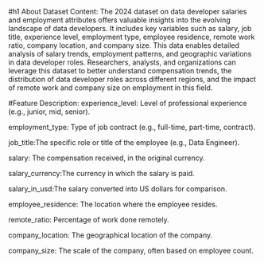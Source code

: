 #h1 About Dataset
Content:
The 2024 dataset on data developer salaries and employment attributes offers valuable insights into the evolving landscape of data developers. It includes key variables such as salary, job title, experience level, employment type, employee residence, remote work ratio, company location, and company size. This data enables detailed analysis of salary trends, employment patterns, and geographic variations in data developer roles. Researchers, analysts, and organizations can leverage this dataset to better understand compensation trends, the distribution of data developer roles across different regions, and the impact of remote work and company size on employment in this field.

#Feature Description:
experience_level: Level of professional experience (e.g., junior, mid, senior).

employment_type: Type of job contract (e.g., full-time, part-time, contract).

job_title:The specific role or title of the employee (e.g., Data Engineer).

salary: The compensation received, in the original currency.

salary_currency:The currency in which the salary is paid.

salary_in_usd:The salary converted into US dollars for comparison.

employee_residence: The location where the employee resides.

remote_ratio: Percentage of work done remotely.

company_location: The geographical location of the company.

company_size: The scale of the company, often based on employee count.

